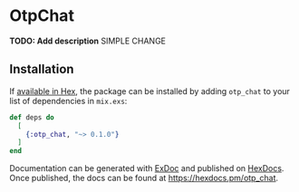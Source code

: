 # OtpChat

**TODO: Add description**
SIMPLE CHANGE

## Installation

If [available in Hex](https://hex.pm/docs/publish), the package can be installed
by adding `otp_chat` to your list of dependencies in `mix.exs`:

```elixir
def deps do
  [
    {:otp_chat, "~> 0.1.0"}
  ]
end
```

Documentation can be generated with [ExDoc](https://github.com/elixir-lang/ex_doc)
and published on [HexDocs](https://hexdocs.pm). Once published, the docs can
be found at <https://hexdocs.pm/otp_chat>.

